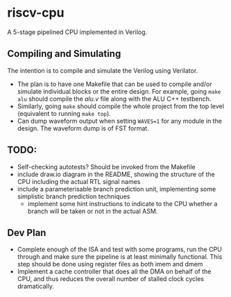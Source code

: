 # riscv-cpu
A 5-stage pipelined CPU implemented in Verilog.

## Compiling and Simulating
The intention is to compile and simulate the Verilog using Verilator.
- The plan is to have one Makefile that can be used to compile and/or simulate individual blocks or the entire design. For example, going `make alu` should compile the _alu.v_ file along with the ALU C++ testbench.
- Similarly, going `make` should compile the whole project from the top level (equivalent to running `make top`).
- Can dump waveform output when setting `WAVES=1` for any module in the design. The waveform dump is of FST format.

## TODO:
- Self-checking autotests? Should be invoked from the Makefile
- include draw.io diagram in the README, showing the structure of the CPU including the actual RTL signal names
- include a parameterisable branch prediction unit, implementing some simplistic branch prediction techniques
    - implement some hint instructions to indicate to the CPU whether a branch will be taken or not in the actual ASM.

## Dev Plan
- Complete enough of the ISA and test with some programs, run the CPU through and make sure the pipeline is at least minimally functional. This step should be done using register files as both imem and dmem
- Implement a cache controller that does all the DMA on behalf of the CPU, and thus reduces the overall number of stalled clock cycles dramatically. 
